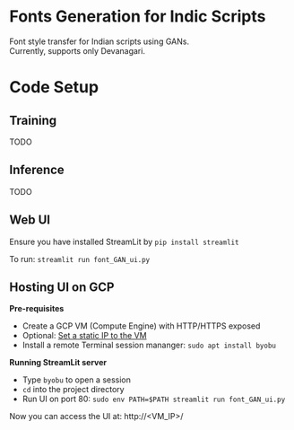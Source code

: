 # Fonts Generation for Indic Scripts

Font style transfer for Indian scripts using GANs.  
Currently, supports only Devanagari.

# Code Setup

## Training

TODO

## Inference

TODO

## Web UI

Ensure you have installed StreamLit by `pip install streamlit`

To run: `streamlit run font_GAN_ui.py`

## Hosting UI on GCP

**Pre-requisites**
- Create a GCP VM (Compute Engine) with HTTP/HTTPS exposed
- Optional: [Set a static IP to the VM](https://cloud.google.com/compute/docs/ip-addresses/reserve-static-external-ip-address)
- Install a remote Terminal session mananger: `sudo apt install byobu`

**Running StreamLit server**
- Type `byobu` to open a session
- `cd` into the project directory
- Run UI on port 80: `sudo env PATH=$PATH streamlit run font_GAN_ui.py`

Now you can access the UI at: http://<VM_IP>/
